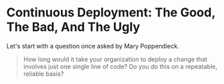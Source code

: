 Continuous Deployment: The Good, The Bad, And The Ugly
======================================================

Let's start with a question once asked by Mary Poppendieck.

> How long would it take your organization to deploy a change that involves just one single line of code? Do you do this on a repeatable, reliable basis?

